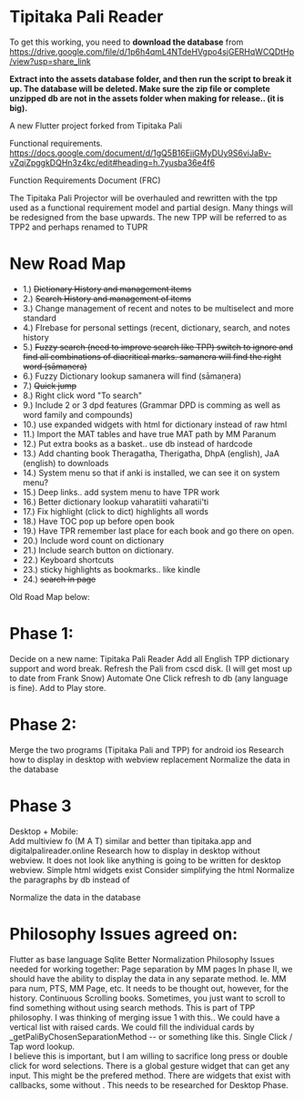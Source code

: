# Tipitaka Pali Reader

To get this working, you need to **download the database** from https://drive.google.com/file/d/1p6h4qmL4NTdeHVgpo4sjGERHqWCQDtHp/view?usp=share_link

**Extract into the assets database folder, and then run the script to break it up.  The database will be deleted.  Make sure the zip file or complete unzipped db are not in the assets folder when making for release.. (it is big).**


A new Flutter project forked from Tipitaka Pali

Functional requirements.
https://docs.google.com/document/d/1gQ5B16EjiGMyDUy9S6viJaBv-vZqiZpggkDQHn3z4kc/edit#heading=h.7yusba36e4f6

Function Requirements Document (FRC)

The Tipitaka Pali Projector will be overhauled and rewritten with the tpp used as a functional requirement model and partial design.  Many things will be redesigned from the base upwards.  The new TPP will be referred to as TPP2 and perhaps renamed to TUPR

# New Road Map
* 1.)  ~~Dictionary History and management items~~
* 2.)  ~~Search History and management of items~~
* 3.)  Change management of recent and notes to be multiselect and more standard
* 4.)  FIrebase for personal settings (recent, dictionary, search, and notes history
* 5.)  ~~Fuzzy search (need to improve search like TPP)  switch to ignore and find all combinations of diacritical marks.  samanera will find the right word (sāmaṇera)~~
* 6.)  Fuzzy Dictionary lookup  samanera will find (sāmaṇera)
* 7.)  ~~Quick jump~~
* 8.)  Right click word "To search"
* 9.)  Include 2 or 3 dpd features (Grammar DPD is comming as well as word family and compounds)
* 10.) use expanded widgets with html for dictionary instead of raw html
* 11.)  Import the MAT tables and have true MAT path by MM Paranum
* 12.) Put extra books as a basket.. use db instead of hardcode
* 13.) Add chanting book Theragatha, Therigatha, DhpA (english), JaA (english)  to downloads
* 14.) System menu so that if anki is installed, we can see it on system menu?
* 15.) Deep links.. add system menu to have TPR work
* 16.) Better dictionary lookup vaharatiiti vaharatii'ti
* 17.) Fix highlight (click to dict) highlights all words
* 18.) Have TOC pop up before open book
* 19.) Have TPR remember last place for each book and go there on open.
* 20.) Include word count on dictionary
* 21.) Include search button on dictionary.
* 22.) Keyboard shortcuts
* 23.) sticky highlights as bookmarks.. like kindle
* 24.) ~~search in page~~

Old Road Map below:

# Phase 1:  
Decide on a new name:  Tipitaka Pali Reader
Add all English TPP dictionary support and word break.
Refresh the Pali from cscd disk.  (I will get most up to date from Frank Snow)
Automate One Click refresh to db (any language is fine).
Add to Play store.

# Phase 2:  
Merge the two programs (Tipitaka Pali and TPP) for android ios
Research how to display in desktop with webview replacement
Normalize the data in the database

# Phase 3
Desktop + Mobile:  
Add multiview fo (M A T) similar and better than tipitaka.app and digitalpalireader.online
Research how to display in desktop without webview.  It does not look like anything is going to be written for desktop webview. 
Simple html widgets exist
Consider simplifying the html
Normalize the paragraphs by db instead of <div>
 
Normalize the data in the database


# Philosophy Issues agreed on:
Flutter as base language
Sqlite
Better Normalization
Philosophy Issues needed for working together:
 Page separation by MM pages
In phase II, we should have the ability to display the data in any separate method.  Ie. MM para num, PTS, MM Page, etc.  It needs to be thought out, however, for the history.
Continuous Scrolling books.  Sometimes, you just want to scroll to find something without using search methods.  This is part of TPP philosophy.
I was thinking of merging issue 1 with this.. We could have a vertical list with raised cards.  We could fill the individual cards by _getPaliByChosenSeparationMethod  -- or something like this.
Single Click / Tap word lookup.  
I believe this is important, but I am willing to sacrifice long press or double click for word selections.  There is a global gesture widget that can get any input.  This might be the prefered method.  There are widgets that exist with callbacks, some without .  This needs to be researched for Desktop Phase.


